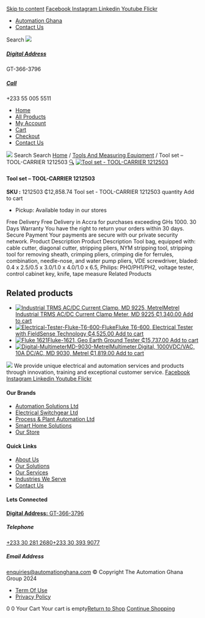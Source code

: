 [Skip to content](https://store.automationghana.com/product/tool-set-tool-carrier-1212503/#content)
[ Facebook ](https://www.facebook.com/automationgh/) [ Instagram ](https://www.instagram.com/automationgh/) [ Linkedin ](https://www.linkedin.com/company/the-automation-ghana-limited/) [ Youtube ](https://www.youtube.com/channel/UCurrRDUSm5oIW39VXjn1u0w) [ Flickr ](https://www.flickr.com/photos/181794037@N07/)
  * [ Automation Ghana ](https://automationghana.com)
  * [ Contact Us ](https://store.automationghana.com/contact/)


Search
[ ![](https://store.automationghana.com/wp-content/uploads/2024/04/Website-TAGG-Logo-BLUE.png) ](https://store.automationghana.com/)
[ ](https://maps.app.goo.gl/m4xeaagWCNbLk4jM6)
#####  [ Digital Address ](https://maps.app.goo.gl/m4xeaagWCNbLk4jM6)
GT-366-3796 
[ ](tel:+233550055511)
#####  [ Call ](tel:+233550055511)
+233 55 005 5511 
  * [Home](https://store.automationghana.com/)
  * [All Products](https://store.automationghana.com/shop/)
  * [My Account](https://store.automationghana.com/my-account/)
  * [Cart](https://store.automationghana.com/cart/)
  * [Checkout](https://store.automationghana.com/checkout/)
  * [Contact Us](https://store.automationghana.com/contact/)


[![](https://store.automationghana.com/wp-content/uploads/2024/04/AutomationGhana_logo_white.png)](https://store.automationghana.com)
Search
Search
[Home](https://store.automationghana.com) / [Tools And Measuring Equipment](https://store.automationghana.com/product-category/tools-and-measuring-equipment/) / Tool set – TOOL-CARRIER 1212503
[🔍](https://store.automationghana.com/product/tool-set-tool-carrier-1212503/)
[![Tool set - TOOL-CARRIER 1212503](https://store.automationghana.com/wp-content/uploads/2025/02/CARRIER-600x551.png)](https://store.automationghana.com/wp-content/uploads/2025/02/CARRIER.png)
####  Tool set – TOOL-CARRIER 1212503 
**SKU :** 1212503 
₵12,858.74
Tool set - TOOL-CARRIER 1212503 quantity
Add to cart
  * Pickup: Available today in our stores


Free Delivery 
Free Delivery in Accra for purchases exceeding GHs 1000. 
30 Days Warranty 
You have the right to return your orders within 30 days. 
Secure Payment 
Your payments are secure with our private security network. 
Product Description
Product Description
Tool bag, equipped with: cable cutter, diagonal cutter, stripping pliers, NYM stripping tool, stripping tool for removing sheath, crimping pliers, crimping die for ferrules, combination, needle-nose, and water pump pliers, VDE screwdriver, bladed: 0.4 x 2.5/0.5 x 3.0/1.0 x 4.0/1.0 x 6.5, Philips: PHO/PH1/PH2, voltage tester, control cabinet key, knife, tape measure
Related Products 
## Related products
  * [![Industrial TRMS AC/DC Current Clamp, MD 9225, Metrel](https://store.automationghana.com/wp-content/uploads/2020/04/Industrial-TRMS-AC-DC-Current-Clamp-MD-9225-Metrel-300x300.png)Metrel Industrial TRMS AC/DC Current Clamp Meter, MD 9225 ₵1,340.00 ](https://store.automationghana.com/product/industrial-trms-ac-dc-current-clamp-md-9225-metrel/)
[Add to cart](https://store.automationghana.com/product/tool-set-tool-carrier-1212503/?add-to-cart=2006)
  * [![Electrical-Tester-Fluke-T6-600-Fluke](https://store.automationghana.com/wp-content/uploads/2020/04/Electrical-Tester-Fluke-T6-600-Fluke-300x300.png)Fluke T6-600, Electrical Tester with FieldSense Technology ₵4,525.00 ](https://store.automationghana.com/product/electrical-tester-fluke-t6-600-fluke/)
[Add to cart](https://store.automationghana.com/product/tool-set-tool-carrier-1212503/?add-to-cart=2004)
  * [![Fluke 1621](https://store.automationghana.com/wp-content/uploads/2020/04/FLUKE-1621-EARTHGROUND-300x300.png)Fluke-1621, Geo Earth Ground Tester ₵15,737.00 ](https://store.automationghana.com/product/geo-earth-ground-tester-fluke-1621-fluke/)
[Add to cart](https://store.automationghana.com/product/tool-set-tool-carrier-1212503/?add-to-cart=2005)
  * [![Digital-MultimeterMD-9030-Metrel](https://store.automationghana.com/wp-content/uploads/2020/04/Digital-MultimeterMD-9030-Metrel-300x300.png)Multimeter,Digital, 1000VDC/VAC, 10A DC/AC, MD 9030, Metrel ₵1,819.00 ](https://store.automationghana.com/product/digital-multimetermd-9030-metrel/)
[Add to cart](https://store.automationghana.com/product/tool-set-tool-carrier-1212503/?add-to-cart=2002)


![](https://store.automationghana.com/wp-content/uploads/2024/04/AutomationGhana_logo_white.png)
We provide unique electrical and automation services and products through innovation, training and exceptional customer service.
[ Facebook ](https://www.facebook.com/automationgh/) [ Instagram ](https://www.instagram.com/automationgh/) [ Linkedin ](https://www.linkedin.com/company/the-automation-ghana-limited/) [ Youtube ](https://www.youtube.com/channel/UCurrRDUSm5oIW39VXjn1u0w) [ Flickr ](https://www.flickr.com/photos/181794037@N07/)
#### Our Brands
  * [ Automation Solutions Ltd ](https://store.automationghana.com/product/tool-set-tool-carrier-1212503/)
  * [ Electrical Switchgear Ltd ](https://store.automationghana.com/product/tool-set-tool-carrier-1212503/)
  * [ Process & Plant Automation Ltd ](https://store.automationghana.com/product/tool-set-tool-carrier-1212503/)
  * [ Smart Home Solutions ](https://store.automationghana.com/product/tool-set-tool-carrier-1212503/)
  * [ Our Store ](https://store.automationghana.com/product/tool-set-tool-carrier-1212503/)


#### Quick Links
  * [ About Us ](https://store.automationghana.com/product/tool-set-tool-carrier-1212503/)
  * [ Our Solutions ](https://store.automationghana.com/product/tool-set-tool-carrier-1212503/)
  * [ Our Services ](https://store.automationghana.com/product/tool-set-tool-carrier-1212503/)
  * [ Industries We Serve ](https://store.automationghana.com/product/tool-set-tool-carrier-1212503/)
  * [ Contact Us ](https://store.automationghana.com/product/tool-set-tool-carrier-1212503/)


#### Lets Connected
[**Digital Address:** GT-366-3796](https://maps.app.goo.gl/m4xeaagWCNbLk4jM6)
#####  Telephone 
[ +233 30 281 2680](tel:+233302812680)[+233 30 393 9077](https://store.automationghana.com/product/tool-set-tool-carrier-1212503/+233303939077)
#####  Email Address 
enquiries@automationghana.com 
© Copyright The Automation Ghana Group 2024
  * [ Term Of Use ](https://store.automationghana.com/product/tool-set-tool-carrier-1212503/)
  * [ Privacy Policy ](https://store.automationghana.com/product/tool-set-tool-carrier-1212503/)


0
0
Your Cart
Your cart is empty[Return to Shop](https://store.automationghana.com/shop/)
[Continue Shopping](https://store.automationghana.com/product/tool-set-tool-carrier-1212503/)
